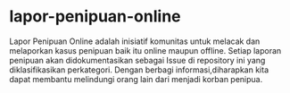# lapor-penipuan-online
Lapor Penipuan Online adalah inisiatif komunitas untuk melacak dan melaporkan kasus penipuan baik itu online maupun offline. Setiap laporan penipuan akan didokumentasikan sebagai Issue di repository ini yang diklasifikasikan perkategori. Dengan berbagi informasi,diharapkan kita dapat membantu melindungi orang lain dari menjadi korban penipua.
